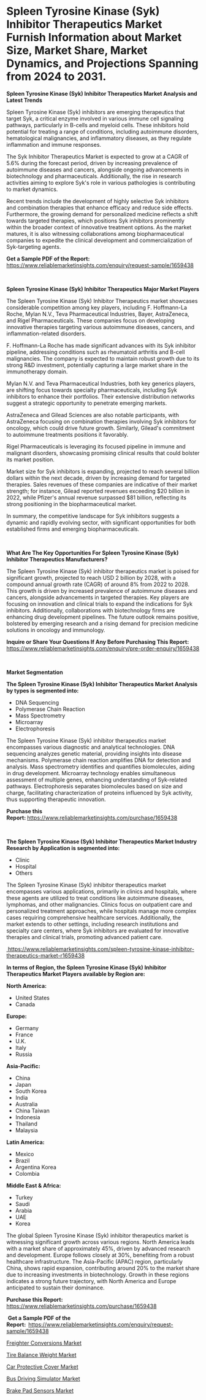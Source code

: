 <p><h1>Spleen Tyrosine Kinase (Syk) Inhibitor Therapeutics Market Furnish Information about Market Size, Market Share, Market Dynamics, and Projections Spanning from 2024 to 2031.</h1></p><p><strong>Spleen Tyrosine Kinase (Syk) Inhibitor Therapeutics Market Analysis and Latest Trends</strong></p>
<p><p>Spleen Tyrosine Kinase (Syk) inhibitors are emerging therapeutics that target Syk, a critical enzyme involved in various immune cell signaling pathways, particularly in B-cells and myeloid cells. These inhibitors hold potential for treating a range of conditions, including autoimmune disorders, hematological malignancies, and inflammatory diseases, as they regulate inflammation and immune responses.</p><p>The Syk Inhibitor Therapeutics Market is expected to grow at a CAGR of 5.6% during the forecast period, driven by increasing prevalence of autoimmune diseases and cancers, alongside ongoing advancements in biotechnology and pharmaceuticals. Additionally, the rise in research activities aiming to explore Syk's role in various pathologies is contributing to market dynamics. </p><p>Recent trends include the development of highly selective Syk inhibitors and combination therapies that enhance efficacy and reduce side effects. Furthermore, the growing demand for personalized medicine reflects a shift towards targeted therapies, which positions Syk inhibitors prominently within the broader context of innovative treatment options. As the market matures, it is also witnessing collaborations among biopharmaceutical companies to expedite the clinical development and commercialization of Syk-targeting agents.</p></p>
<p><strong>Get a Sample PDF of the Report:&nbsp;</strong> <a href="https://www.reliablemarketinsights.com/enquiry/request-sample/1659438?utm_campaign=1166&utm_medium=2&utm_source=Github&utm_content=ia&utm_term=09122024&utm_id=spleen-tyrosine-kinase-syk-inhibitor-therapeutics">https://www.reliablemarketinsights.com/enquiry/request-sample/1659438</a></p>
<p>&nbsp;</p>
<p><strong>Spleen Tyrosine Kinase (Syk) Inhibitor Therapeutics Major Market Players</strong></p>
<p><p>The Spleen Tyrosine Kinase (Syk) Inhibitor Therapeutics market showcases considerable competition among key players, including F. Hoffmann-La Roche, Mylan N.V., Teva Pharmaceutical Industries, Bayer, AstraZeneca, and Rigel Pharmaceuticals. These companies focus on developing innovative therapies targeting various autoimmune diseases, cancers, and inflammation-related disorders.</p><p>F. Hoffmann-La Roche has made significant advances with its Syk inhibitor pipeline, addressing conditions such as rheumatoid arthritis and B-cell malignancies. The company is expected to maintain robust growth due to its strong R&D investment, potentially capturing a large market share in the immunotherapy domain.</p><p>Mylan N.V. and Teva Pharmaceutical Industries, both key generics players, are shifting focus towards specialty pharmaceuticals, including Syk inhibitors to enhance their portfolios. Their extensive distribution networks suggest a strategic opportunity to penetrate emerging markets.</p><p>AstraZeneca and Gilead Sciences are also notable participants, with AstraZeneca focusing on combination therapies involving Syk inhibitors for oncology, which could drive future growth. Similarly, Gilead's commitment to autoimmune treatments positions it favorably.</p><p>Rigel Pharmaceuticals is leveraging its focused pipeline in immune and malignant disorders, showcasing promising clinical results that could bolster its market position.</p><p>Market size for Syk inhibitors is expanding, projected to reach several billion dollars within the next decade, driven by increasing demand for targeted therapies. Sales revenues of these companies are indicative of their market strength; for instance, Gilead reported revenues exceeding $20 billion in 2022, while Pfizer's annual revenue surpassed $81 billion, reflecting its strong positioning in the biopharmaceutical market.</p><p>In summary, the competitive landscape for Syk inhibitors suggests a dynamic and rapidly evolving sector, with significant opportunities for both established firms and emerging biopharmaceuticals.</p></p>
<p>&nbsp;</p>
<p><strong>What Are The Key Opportunities For Spleen Tyrosine Kinase (Syk) Inhibitor Therapeutics Manufacturers?</strong></p>
<p><p>The Spleen Tyrosine Kinase (Syk) inhibitor therapeutics market is poised for significant growth, projected to reach USD 2 billion by 2028, with a compound annual growth rate (CAGR) of around 8% from 2022 to 2028. This growth is driven by increased prevalence of autoimmune diseases and cancers, alongside advancements in targeted therapies. Key players are focusing on innovation and clinical trials to expand the indications for Syk inhibitors. Additionally, collaborations with biotechnology firms are enhancing drug development pipelines. The future outlook remains positive, bolstered by emerging research and a rising demand for precision medicine solutions in oncology and immunology.</p></p>
<p><strong>Inquire or Share Your Questions If Any Before Purchasing This Report:</strong> <a href="https://www.reliablemarketinsights.com/enquiry/pre-order-enquiry/1659438?utm_campaign=1166&utm_medium=2&utm_source=Github&utm_content=ia&utm_term=09122024&utm_id=spleen-tyrosine-kinase-syk-inhibitor-therapeutics">https://www.reliablemarketinsights.com/enquiry/pre-order-enquiry/1659438</a></p>
<p>&nbsp;</p>
<p><strong>Market Segmentation</strong></p>
<p><strong>The Spleen Tyrosine Kinase (Syk) Inhibitor Therapeutics Market Analysis by types is segmented into:</strong></p>
<p><ul><li>DNA Sequencing</li><li>Polymerase Chain Reaction</li><li>Mass Spectrometry</li><li>Microarray</li><li>Electrophoresis</li></ul></p>
<p><p>The Spleen Tyrosine Kinase (Syk) inhibitor therapeutics market encompasses various diagnostic and analytical technologies. DNA sequencing analyzes genetic material, providing insights into disease mechanisms. Polymerase chain reaction amplifies DNA for detection and analysis. Mass spectrometry identifies and quantifies biomolecules, aiding in drug development. Microarray technology enables simultaneous assessment of multiple genes, enhancing understanding of Syk-related pathways. Electrophoresis separates biomolecules based on size and charge, facilitating characterization of proteins influenced by Syk activity, thus supporting therapeutic innovation.</p></p>
<p><strong>Purchase this Report:&nbsp;</strong><a href="https://www.reliablemarketinsights.com/purchase/1659438?utm_campaign=1166&utm_medium=2&utm_source=Github&utm_content=ia&utm_term=09122024&utm_id=spleen-tyrosine-kinase-syk-inhibitor-therapeutics">https://www.reliablemarketinsights.com/purchase/1659438</a></p>
<p>&nbsp;</p>
<p><strong>The Spleen Tyrosine Kinase (Syk) Inhibitor Therapeutics Market Industry Research by Application is segmented into:</strong></p>
<p><ul><li>Clinic</li><li>Hospital</li><li>Others</li></ul></p>
<p><p>The Spleen Tyrosine Kinase (Syk) inhibitor therapeutics market encompasses various applications, primarily in clinics and hospitals, where these agents are utilized to treat conditions like autoimmune diseases, lymphomas, and other malignancies. Clinics focus on outpatient care and personalized treatment approaches, while hospitals manage more complex cases requiring comprehensive healthcare services. Additionally, the market extends to other settings, including research institutions and specialty care centers, where Syk inhibitors are evaluated for innovative therapies and clinical trials, promoting advanced patient care.</p></p>
<p><a href="https://www.reliablemarketinsights.com/spleen-tyrosine-kinase-inhibitor-therapeutics-market-r1659438?utm_campaign=1166&utm_medium=2&utm_source=Github&utm_content=ia&utm_term=09122024&utm_id=spleen-tyrosine-kinase-syk-inhibitor-therapeutics">&nbsp;https://www.reliablemarketinsights.com/spleen-tyrosine-kinase-inhibitor-therapeutics-market-r1659438</a></p>
<p><strong>In terms of Region, the Spleen Tyrosine Kinase (Syk) Inhibitor Therapeutics Market Players available by Region are:</strong></p>
<p>
    <p> <strong> North America: </strong>
        <ul>
            <li>United States</li>
            <li>Canada</li>
        </ul>
        </p> 
    <p> <strong> Europe: </strong>
        <ul>
            <li>Germany</li>
            <li>France</li>
            <li>U.K.</li>
            <li>Italy</li>
            <li>Russia</li>
        </ul>
        </p> 
    <p> <strong> Asia-Pacific: </strong>
        <ul>
            <li>China</li>
            <li>Japan</li>
            <li>South Korea</li>
            <li>India</li>
            <li>Australia</li>
            <li>China Taiwan</li>
            <li>Indonesia</li>
            <li>Thailand</li>
            <li>Malaysia</li>
        </ul>
        </p> 
    <p> <strong> Latin America: </strong>
        <ul>
            <li>Mexico</li>
            <li>Brazil</li>
            <li>Argentina Korea</li>
            <li>Colombia</li>
        </ul>
        </p> 
    <p> <strong> Middle East & Africa: </strong>
        <ul>
            <li>Turkey</li>
            <li>Saudi</li>
            <li>Arabia</li>
            <li>UAE</li>
            <li>Korea</li>
        </ul>
    </p>
    </p>
<p><p>The global Spleen Tyrosine Kinase (Syk) inhibitor therapeutics market is witnessing significant growth across various regions. North America leads with a market share of approximately 45%, driven by advanced research and development. Europe follows closely at 30%, benefiting from a robust healthcare infrastructure. The Asia-Pacific (APAC) region, particularly China, shows rapid expansion, contributing around 20% to the market share due to increasing investments in biotechnology. Growth in these regions indicates a strong future trajectory, with North America and Europe anticipated to sustain their dominance.</p></p>
<p><strong>Purchase this Report: </strong><a href="https://www.reliablemarketinsights.com/purchase/1659438?utm_campaign=1166&utm_medium=2&utm_source=Github&utm_content=ia&utm_term=09122024&utm_id=spleen-tyrosine-kinase-syk-inhibitor-therapeutics">https://www.reliablemarketinsights.com/purchase/1659438</a></p>
<p>&nbsp;<strong>Get a Sample PDF of the Report:&nbsp;&nbsp;</strong><a href="https://www.reliablemarketinsights.com/enquiry/request-sample/1659438?utm_campaign=1166&utm_medium=2&utm_source=Github&utm_content=ia&utm_term=09122024&utm_id=spleen-tyrosine-kinase-syk-inhibitor-therapeutics">https://www.reliablemarketinsights.com/enquiry/request-sample/1659438</a></p>
<p><strong></strong></p>
<p><p><a href="https://www.linkedin.com/pulse/whats-propelling-freighter-conversions-markets-growth-137-hjuzf?utm_campaign=1166&utm_medium=2&utm_source=Github&utm_content=ia&utm_term=09122024&utm_id=spleen-tyrosine-kinase-syk-inhibitor-therapeutics">Freighter Conversions Market</a></p><p><a href="https://www.linkedin.com/pulse/tir-collectra-vgaue?utm_campaign=1166&utm_medium=2&utm_source=Github&utm_content=ia&utm_term=09122024&utm_id=spleen-tyrosine-kinase-syk-inhibitor-therapeutics">Tire Balance Weight Market</a></p><p><a href="https://www.linkedin.com/pulse/global-car-protective-cover-market-analysis-explosive-growth-xkxif?utm_campaign=1166&utm_medium=2&utm_source=Github&utm_content=ia&utm_term=09122024&utm_id=spleen-tyrosine-kinase-syk-inhibitor-therapeutics">Car Protective Cover Market</a></p><p><a href="https://www.linkedin.com/pulse/global-bus-driving-simulator-market-analysis-explosive-growth-45vff?utm_campaign=1166&utm_medium=2&utm_source=Github&utm_content=ia&utm_term=09122024&utm_id=spleen-tyrosine-kinase-syk-inhibitor-therapeutics">Bus Driving Simulator Market</a></p><p><a href="https://www.linkedin.com/pulse/pulse-brake-pad-sensors-rhythms-change-market-resonance-2024-2031-w2anf?utm_campaign=1166&utm_medium=2&utm_source=Github&utm_content=ia&utm_term=09122024&utm_id=spleen-tyrosine-kinase-syk-inhibitor-therapeutics">Brake Pad Sensors Market</a></p></p>